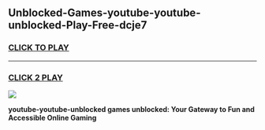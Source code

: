 
## Unblocked-Games-youtube-youtube-unblocked-Play-Free-dcje7
<h3>
<a href="https://premium76.site?title=youtube-youtube-unblocked&ref=19M">CLICK TO PLAY</a></h3>
<hr>

<h3>
<a href="https://premium76.site?title=youtube-youtube-unblocked&ref=19M">CLICK 2 PLAY</a>
  
</h3>

<a href="https://premium76.site?title=youtube-youtube-unblocked&ref=19M"><img src="https://clearcache.store/games.png"></a>


**youtube-youtube-unblocked games unblocked: Your Gateway to Fun and Accessible Online Gaming**
